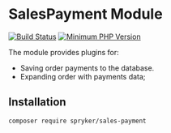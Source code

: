 # SalesPayment Module
[![Build Status](https://travis-ci.org/spryker/sales-payment.svg)](https://travis-ci.org/spryker/sales-payment)
[![Minimum PHP Version](https://img.shields.io/badge/php-%3E%3D%207.2-8892BF.svg)](https://php.net/)

The module provides plugins for:
 - Saving order payments to the database.
 - Expanding order with payments data;

## Installation

```
composer require spryker/sales-payment
```

